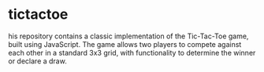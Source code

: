 # tictactoe
his repository contains a classic implementation of the Tic-Tac-Toe game, built using JavaScript. The game allows two players to compete against each other in a standard 3x3 grid, with functionality to determine the winner or declare a draw.
